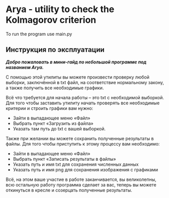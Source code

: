 # Arya - utility to check the Kolmagorov criterion
To run the program use main.py

## Инструкция по эксплуатации
***Добро пожаловать в мини-гайд по небольшой программе под названием Arya.***

С помощью этой утилиты вы можете произвести проверку любой выборки, заключённой в txt файл, на соответствие нормальному закону, а также получить все необходимые графики.

Всё что требуется для начала работы – это txt с необходимой выборкой.
Для того чтобы заставить утилиту начать проверять все необходимые критерии и строить графики вам нужно:

- Зайти в выпадающее меню «Файл»
- Выбрать пункт «Загрузить из файла»
- Указать там путь до txt с вашей выборкой.

Также при желании вы можете сохранить полученные результаты в файлы.
Для того чтобы приступить к этому процессу вам необходимо:

- Зайти в выпадающее меню «Файл»
- Выбрать пункт «Записать результаты в файлы»
- Указать путь и имя txt для сохранения численных данных
- Указать путь и имя png для сохранения изображения с графиками

Всё, на этом ваше участие в работе заканчивается, вы великолепны, всю остальную работу программа сделает за вас, теперь вы можете откинуться в кресле и созерцать полученные результаты.
